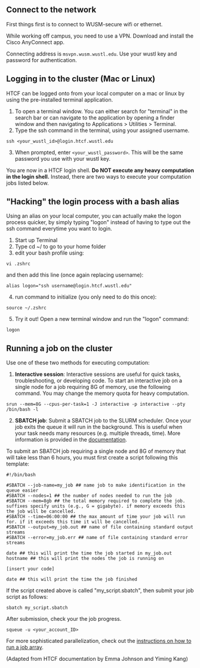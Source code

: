 ## Connect to the network
First things first is to connect to WUSM-secure wifi or ethernet.

While working off campus, you need to use a VPN. Download and install the Cisco AnyConnect app. 

Connecting address is `msvpn.wusm.wustl.edu`. Use your wustl key and password for authentication.

## Logging in to the cluster (Mac or Linux)
HTCF can be logged onto from your local computer on a mac or linux by using the pre-installed terminal application.
1. To open a terminal window. You can either search for "terminal" in the search bar or can navigate to the application by opening a finder window and then navigating to Applications > Utilities > Terminal.
2. Type the ssh command in the terminal, using your assigned username.

```
ssh <your_wustl_id>@login.htcf.wustl.edu
```

3. When prompted, enter ```<your_wustl_password>```. This will be the same password you use with your wustl key.

You are now in a HTCF login shell. **Do NOT execute any heavy computation in the login shell.** Instead, there are two ways to execute your computation jobs listed below.

## "Hacking" the login process with a bash alias
Using an alias on your local computer, you can actually make the logon process quicker, by simply typing "logon" instead of having to type out the ssh command everytime you want to login.

1. Start up Terminal
2. Type cd ~/ to go to your home folder
3. edit your bash profile using:
```
vi .zshrc
```
and then add this line (once again replacing username):
```
alias logon="ssh username@login.htcf.wustl.edu"
```
4. run command to initialize (you only need to do this once):
```
source ~/.zshrc
```
5. Try it out! Open a new terminal window and run the "logon" command:
```
logon
```

## Running a job on the cluster

Use one of these two methods for executing computation:

1. **Interactive session**: Interactive sessions are useful for quick tasks, troubleshooting, or developing code.
To start an interactive job on a single node for a job requiring 8G of memory, use the following command. You may change the memory quota for heavy computation. 
```
srun --mem=8G --cpus-per-task=1 -J interactive -p interactive --pty /bin/bash -l
```

2. **SBATCH job**: Submit a SBATCH job to the SLURM scheduler. Once your job exits the queue it will run in the background.  This is useful when your task needs many resources (e.g. multiple threads, time). More information is provided in the [documentation](https://slurm.schedmd.com/documentation.html).


To submit an SBATCH job requiring a single node and 8G of memory that will take less than 6 hours, you must first create a script following this template:
```
#!/bin/bash

#SBATCH --job-name=my_job ## name job to make identification in the queue easier
#SBATCH --nodes=1 ## the number of nodes needed to run the job
#SBATCH --mem=8gb ## the total memory required to complete the job. suffixes specify units (e.g., G = gigabyte). if memory exceeds this the job will be cancelled.
#SBATCH --time=06:00:00 ## the max amount of time your job will run for. if it exceeds this time it will be cancelled.
#SBATCH --output=my_job.out ## name of file containing standard output streams
#SBATCH --error=my_job.err ## name of file containing standard error streams

date ## this will print the time the job started in my_job.out
hostname ## this will print the nodes the job is running on 

[insert your code]

date ## this will print the time the job finished 
```

If the script created above is called "my_script.sbatch", then submit your job script as follows:
```
sbatch my_script.sbatch
```
After submission, check your the job progress.
```
squeue -u <your_account_ID>
```
For more sophisticated parallelization, check out the [instructions on how to run a job array](https://htcf.wustl.edu/docs/runningjobs/).


(Adapted from HTCF documentation by Emma Johnson and Yiming Kang)


